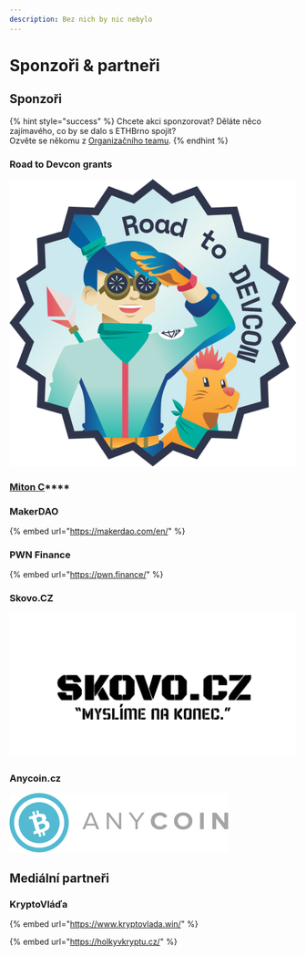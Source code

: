 ```yaml
---
description: Bez nich by nic nebylo
---
```


# Sponzoři & partneři

## Sponzoři

{% hint style="success" %}
Chcete akci sponzorovat? Děláte něco zajímavého, co by se dalo s ETHBrno spojit?\
Ozvěte se někomu z [Organizačního teamu](../../#organizacni-team).
{% endhint %}

### Road to Devcon grants

![](../../.gitbook/assets/eth-rtd-badge-lightblue-darkblue.png)

### [**Miton C**](https://mitonc.com)****

### **MakerDAO**

{% embed url="https://makerdao.com/en/" %}

### **PWN Finance**

{% embed url="https://pwn.finance/" %}

### Skovo.CZ

![](../../.gitbook/assets/skovo.png)

### Anycoin.cz

![](../../.gitbook/assets/anycoin.svg)

## Mediální partneři

### KryptoVláďa

{% embed url="https://www.kryptovlada.win/" %}

{% embed url="https://holkyvkryptu.cz/" %}



